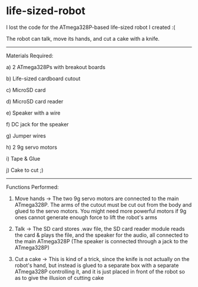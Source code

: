 # life-sized-robot
I lost the code for the ATmega328P-based life-sized robot I created :(

The robot can talk, move its hands, and cut a cake with a knife.

---------------------------------------------------------------------

Materials Required:

  a) 2 ATmega328Ps with breakout boards

  b) Life-sized cardboard cutout

  c) MicroSD card

  d) MicroSD card reader

  e) Speaker with a wire

  f) DC jack for the speaker

  g) Jumper wires

  h) 2 9g servo motors

  i) Tape & Glue

  j) Cake to cut ;)

--------------------------------------------------------------------------

Functions Performed:
1. Move hands → The two 9g servo motors are connected to the main ATmega328P. The arms of the cutout must be cut out from the body and glued to the servo motors. You might need more powerful motors if 9g ones cannot generate enough force to lift the robot's arms


2. Talk → The SD card stores .wav file, the SD card reader module reads the card & plays the file, and the speaker for the audio, all connected to the main ATmega328P (The speaker is connected through a jack to the ATmega328P)


3. Cut a cake → This is kind of a trick, since the knife is not actually on the robot's hand, but instead is glued to a separate box with a separate ATmega328P controlling it, and it is just placed in front of the robot so as to give the illusion of cutting cake
